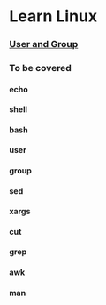 # Learn Linux

### [User and Group](./user)

### To be covered
#### echo
#### shell
#### bash
#### user
#### group
#### sed
#### xargs
#### cut
#### grep
#### awk
#### man
